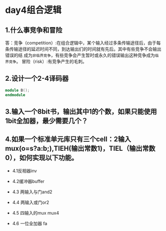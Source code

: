 day4组合逻辑
==
1.什么事竞争和冒险
------
 答：竞争（competition）:在组合逻辑中，某个输入经过多条传输途径后，由于每条传输途径的延迟时间不同，到达输出们的时间就有先后。其中有些竞争不会输出错误的结
 成为`非临界竞争`，有些竞争会产生暂时或永久的错误输出这种竞争成为`临界竞争`。
    冒险（risk）:有竞争产生的毛刺。
    
2.设计一个2-4译码器
-----
```verilog
module B();
endmodule
```
3.输入一个8bit书，输出其中1的个数，如果只能使用1bit全加器，最少需要几个？
------

4.如果一个标准单元库只有三个cell：2输入mux(o=s?a:b;),TIEH(输出常数1)，TIEL（输出常数0），如何实现以下功能。
-------
  * 4.1反相器inv
  
  * 4.2缓冲器buffer
  
  * 4.3 两输入与门and2
  
  * 4.4 两输入或门or2
  
  * 4.5 四输入的mux mux4
  
  * 4.6 一位全加器 fa
